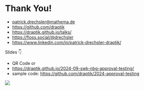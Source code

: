# Thank You!

- <mdi-email /> patrick.drechsler@mathema.de
- <logos-github-icon /> https://github.com/draptik
- <mdi-web /> https://draptik.github.io/talks/
- <logos-mastodon-icon /> https://floss.social/@drechsler
- <logos-linkedin-icon /> https://www.linkedin.com/in/patrick-drechsler-draptik/

Slides 👇

- QR Code or
- https://draptik.github.io/2024-09-swk-nbg-approval-testing/
- sample code:
  https://github.com/draptik/2024-approval-testing

<img
  class="absolute top-10 right-30 h-70"
  src="/images/slides.png"
/>
